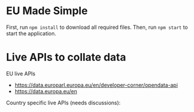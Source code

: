 # EU Made Simple

First, run `npm install` to download all required files. Then, run `npm start` to start the application.

# Live APIs to collate data

EU live APIs
- https://data.europarl.europa.eu/en/developer-corner/opendata-api
- https://data.europa.eu/en

Country specific live APIs (needs discussions):